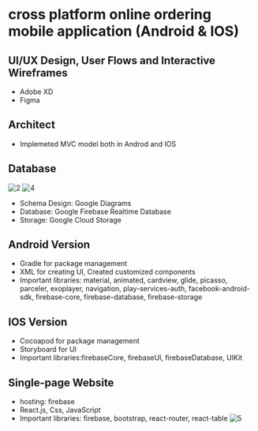 # cross platform online ordering mobile application (Android & IOS)
## UI/UX Design, User Flows and Interactive Wireframes
* Adobe XD
* Figma
## Architect
* Implemeted MVC model both in Androd and IOS
## Database
![2](https://user-images.githubusercontent.com/49016705/149418590-d445732c-7562-4a4e-a519-0ec33af89166.jpg)
![4](https://user-images.githubusercontent.com/49016705/149419530-ab722350-8c07-40a7-afd2-3c13c8c25c97.jpg)

* Schema Design: Google Diagrams
* Database: Google Firebase Realtime Database
* Storage: Google Cloud Storage
## Android Version
* Gradle for package management
* XML for creating UI, Created customized components
* Important libraries: material, animated, cardview, glide, picasso, parceler, exoplayer, navigation, play-services-auth, facebook-android-sdk, firebase-core, firebase-database, firebase-storage
## IOS Version
* Cocoapod for package management
* Storyboard for UI
* Important libraries:firebaseCore, firebaseUI, firebaseDatabase, UIKit
## Single-page Website
* hosting: firebase
* React.js, Css, JavaScript
* Important libraries: firebase, bootstrap, react-router, react-table
![5](https://user-images.githubusercontent.com/49016705/149419743-870f54b8-dd92-4de5-a142-a915339b41ba.jpg)

